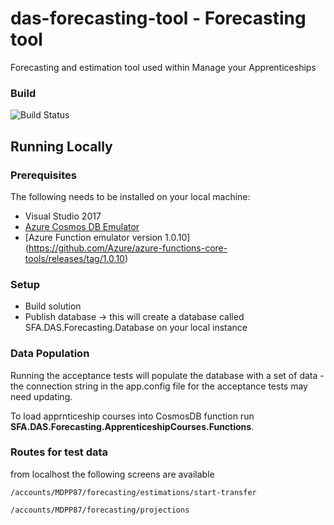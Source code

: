 # das-forecasting-tool - Forecasting tool
Forecasting and estimation tool used within Manage your Apprenticeships

### Build
![Build Status](https://sfa-gov-uk.visualstudio.com/_apis/public/build/definitions/c39e0c0b-7aff-4606-b160-3566f3bbce23/795/badge)

## Running Locally

### Prerequisites

The following needs to be installed on your local machine:

* Visual Studio 2017
* [Azure Cosmos DB Emulator](https://cosmosdbportalstorage.blob.core.windows.net/emulator/2018.04.20-1.22.0/Azure%20Cosmos%20DB.Emulator.msi)
* [Azure Function emulator version 1.0.10] (https://github.com/Azure/azure-functions-core-tools/releases/tag/1.0.10)

### Setup

* Build solution
* Publish database -> this will create a database called SFA.DAS.Forecasting.Database on your local instance

### Data Population

Running the acceptance tests will populate the database with a set of data - the connection string in the app.config file for the acceptance tests may need updating.

To load apprnticeship courses into CosmosDB function run **SFA.DAS.Forecasting.ApprenticeshipCourses.Functions**.

### Routes for test data

from localhost the following screens are available

```
/accounts/MDPP87/forecasting/estimations/start-transfer
```

```
/accounts/MDPP87/forecasting/projections
```
